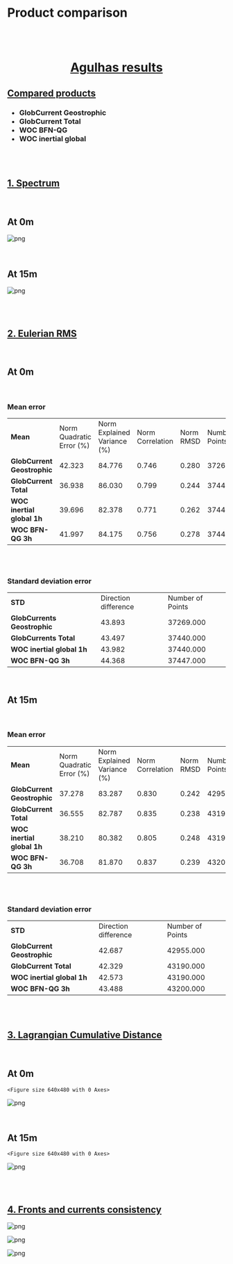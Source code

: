 
# Product comparison

<br>

<br>


<div class="alert alert-block alert-success">
<h1><center> <u> Agulhas results </u> </center></h1>  
</div>

## <u> Compared products </u> 

<h3>
    <ul>  
        <li> GlobCurrent Geostrophic </li> 
        <li> GlobCurrent Total </li>
        <li> WOC BFN-QG </li>
        <li> WOC inertial global </li>
    </ul>  

</h3>

<br>

<br>

## <u> 1. Spectrum </u> 

<br>

<h2>At 0m</h2>


![png](nb_wocproducts_Agulhas_files/nb_wocproducts_Agulhas_9_0.png)


<br>


<h2>At 15m</h2>


![png](nb_wocproducts_Agulhas_files/nb_wocproducts_Agulhas_12_0.png)


<br>

<br>

## <u> 2. Eulerian RMS </u>

<br>

<h2>At 0m</h2>

<br>

<h3>Mean error</h3>




<table width=100%>
<tr>
<td><b>Mean</b></td>
<td>Norm Quadratic Error (%)</td>
<td>Norm Explained Variance (%)</td>
<td>Norm Correlation</td>
<td>Norm RMSD</td>
<td>Number of Points</td>
</tr>
<tr>
<td><b>GlobCurrent Geostrophic</b></td>
<td>42.323</td>
<td>84.776</td>
<td>0.746</td>
<td>0.280</td>
<td>37269.000</td>
</tr>
<tr>
<td><b>GlobCurrent Total</b></td>
<td>36.938</td>
<td>86.030</td>
<td>0.799</td>
<td>0.244</td>
<td>37440.000</td>
</tr>
<tr>
<td><b>WOC inertial global 1h</b></td>
<td>39.696</td>
<td>82.378</td>
<td>0.771</td>
<td>0.262</td>
<td>37440.000</td>
</tr>
<tr>
<td><b>WOC BFN-QG 3h</b></td>
<td>41.997</td>
<td>84.175</td>
<td>0.756</td>
<td>0.278</td>
<td>37447.000</td>
</tr>
</table>



<br>

<br>

<h3>Standard deviation error</h3>




<table width=100%>
<tr>
<td><b>STD</b></td>
<td>Direction difference</td>
<td>Number of Points</td>
</tr>
<tr>
<td><b>GlobCurrents Geostrophic</b></td>
<td>43.893</td>
<td>37269.000</td>
</tr>
<tr>
<td><b>GlobCurrents Total</b></td>
<td>43.497</td>
<td>37440.000</td>
</tr>
<tr>
<td><b>WOC inertial global 1h</b></td>
<td>43.982</td>
<td>37440.000</td>
</tr>
<tr>
<td><b>WOC BFN-QG 3h</b></td>
<td>44.368</td>
<td>37447.000</td>
</tr>
</table>



<br>

<h2>At 15m</h2>

<br>

<h3>Mean error</h3>




<table width=100%>
<tr>
<td><b>Mean</b></td>
<td>Norm Quadratic Error (%)</td>
<td>Norm Explained Variance (%)</td>
<td>Norm Correlation</td>
<td>Norm RMSD</td>
<td>Number of Points</td>
</tr>
<tr>
<td><b>GlobCurrent Geostrophic</b></td>
<td>37.278</td>
<td>83.287</td>
<td>0.830</td>
<td>0.242</td>
<td>42955.000</td>
</tr>
<tr>
<td><b>GlobCurrent Total</b></td>
<td>36.555</td>
<td>82.787</td>
<td>0.835</td>
<td>0.238</td>
<td>43190.000</td>
</tr>
<tr>
<td><b>WOC inertial global 1h</b></td>
<td>38.210</td>
<td>80.382</td>
<td>0.805</td>
<td>0.248</td>
<td>43190.000</td>
</tr>
<tr>
<td><b>WOC BFN-QG 3h</b></td>
<td>36.708</td>
<td>81.870</td>
<td>0.837</td>
<td>0.239</td>
<td>43200.000</td>
</tr>
</table>



<br>

<br>

<h3>Standard deviation error</h3>




<table width=100%>
<tr>
<td><b>STD</b></td>
<td>Direction difference</td>
<td>Number of Points</td>
</tr>
<tr>
<td><b>GlobCurrent Geostrophic</b></td>
<td>42.687</td>
<td>42955.000</td>
</tr>
<tr>
<td><b>GlobCurrent Total</b></td>
<td>42.329</td>
<td>43190.000</td>
</tr>
<tr>
<td><b>WOC inertial global 1h</b></td>
<td>42.573</td>
<td>43190.000</td>
</tr>
<tr>
<td><b>WOC BFN-QG 3h</b></td>
<td>43.488</td>
<td>43200.000</td>
</tr>
</table>



<br>

<br>

## <u> 3. Lagrangian Cumulative Distance</u>

<br>

<h2>At 0m</h2>


    <Figure size 640x480 with 0 Axes>



![png](nb_wocproducts_Agulhas_files/nb_wocproducts_Agulhas_30_1.png)


<br>

<h2>At 15m</h2>


    <Figure size 640x480 with 0 Axes>



![png](nb_wocproducts_Agulhas_files/nb_wocproducts_Agulhas_32_1.png)


<br>

<br>

## <u>4. Fronts and currents consistency</u>


![png](nb_wocproducts_Agulhas_files/nb_wocproducts_Agulhas_36_0.png)



![png](nb_wocproducts_Agulhas_files/nb_wocproducts_Agulhas_36_1.png)



![png](nb_wocproducts_Agulhas_files/nb_wocproducts_Agulhas_36_2.png)

